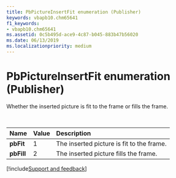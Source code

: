 ```yaml
---
title: PbPictureInsertFit enumeration (Publisher)
keywords: vbapb10.chm65641
f1_keywords:
- vbapb10.chm65641
ms.assetid: 0c5b495d-ace9-4c87-b045-883b47b56020
ms.date: 06/13/2019
ms.localizationpriority: medium
---
```



# PbPictureInsertFit enumeration (Publisher)


Whether the inserted picture is fit to the frame or fills the frame.

<br/>

|Name|Value|Description|
|:-----|:-----|:-----|
| **pbFit** |1|The inserted picture is fit to the frame.|
| **pbFill** |2|The inserted picture fills the frame.|




[!include[Support and feedback](~/includes/feedback-boilerplate.md)]